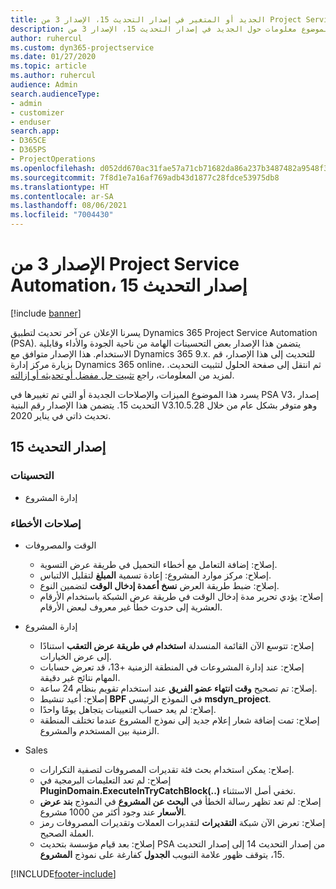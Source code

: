 ```yaml
---
title: الجديد أو المتغير في إصدار التحديث 15، الإصدار 3 من Project Service Automation
description: يقدم هذا الموضوع معلومات حول الجديد في إصدار التحديث 15، الإصدار 3 من Project Service Automation.
author: ruhercul
ms.custom: dyn365-projectservice
ms.date: 01/27/2020
ms.topic: article
ms.author: ruhercul
audience: Admin
search.audienceType:
- admin
- customizer
- enduser
search.app:
- D365CE
- D365PS
- ProjectOperations
ms.openlocfilehash: d052dd670ac31fae57a71cb71682da86a237b3487482a9548f3fb9e52516c407
ms.sourcegitcommit: 7f8d1e7a16af769adb43d1877c28fdce53975db8
ms.translationtype: HT
ms.contentlocale: ar-SA
ms.lasthandoff: 08/06/2021
ms.locfileid: "7004430"
---
```

# <a name="project-service-automation-update-release-15-v3"></a>الإصدار 3 من Project Service Automation، إصدار التحديث 15

[!include [banner](../includes/psa-now-project-operations.md)]

يسرنا الإعلان عن آخر تحديث لتطبيق Dynamics 365 Project Service Automation (PSA). يتضمن هذا الإصدار بعض التحسينات الهامة من ناحية الجودة والأداء وقابلية الاستخدام. هذا الإصدار متوافق مع Dynamics 365 9.x. للتحديث إلى هذا الإصدار، قم بزيارة مركز إدارة Dynamics 365 online، ثم انتقل إلى صفحة الحلول لتثبيت التحديث. لمزيد من المعلومات، راجع [تثبيت حل مفضل أو تحديثه أو إزالته](/power-platform/admin/install-remove-preferred-solution).

يسرد هذا الموضوع الميزات والإصلاحات الجديدة أو التي تم تغييرها في PSA V3، إصدار التحديث 15. يتضمن هذا الإصدار رقم البنية V3.10.5.28 وهو متوفر بشكل عام من خلال تحديث ذاتي في يناير 2020.

## <a name="update-release-15"></a>إصدار التحديث 15 

### <a name="enhancements"></a>التحسينات

- إدارة المشروع

### <a name="bug-fixes"></a>إصلاحات الأخطاء

- الوقت والمصروفات

  - إصلاح: إضافة التعامل مع أخطاء التحميل في طريقة عرض التسوية.
  - إصلاح: مركز موارد المشروع: إعادة تسمية **المبلغ** لتقليل الالتباس.
  - إصلاح: ضبط طريقة العرض **نسخ أعمدة إدخال الوقت** لتضمين النوع.
  - إصلاح: يؤدي تحرير مدة إدخال الوقت في طريقة عرض الشبكة باستخدام الأرقام العشرية إلى حدوث خطأ غير معروف لبعض الأرقام.

- إدارة المشروع

  - إصلاح: تتوسع الآن القائمة المنسدلة **استخدام في طريقة عرض التعقب** استنادًا إلى عرض الخيارات.
  - إصلاح: عند إدارة المشروعات في المنطقة الزمنية +13، قد تعرض حسابات المهام نتائج غير دقيقة.
  - إصلاح: تم تصحيح **وقت انتهاء عضو الفريق** عند استخدام تقويم بنظام 24 ساعة.
  - إصلاح: أعيد تنشيط **BPF** في النموذج الرئيسي **msdyn_project**.
  - إصلاح: لم يعد حساب التعيينات يتجاهل يومًا واحدًا.
  - إصلاح: تمت إضافة شعار إعلام جديد إلى نموذج المشروع عندما تختلف المنطقة الزمنية بين المستخدم والمشروع.

- ‏‏Sales

  - إصلاح: يمكن استخدام بحث فئة تقديرات المصروفات لتصفية التكرارات.
  - إصلاح: لم تعد التعليمات البرمجية في **PluginDomain.ExecuteInTryCatchBlock(..)** تخفي أصل الاستثناء.
  - إصلاح: لم تعد تظهر رسالة الخطأ في **البحث عن المشروع‬** في النموذج **بند عرض الأسعار‬** عند وجود أكثر من 1000 مشروع.
  - إصلاح: تعرض الآن شبكة **التقديرات** لتقديرات العملات وتقديرات المصروفات رمز العملة الصحيح.
  - إصلاح: بعد قيام مؤسسة بتحديث PSA من إصدار التحديث 14 إلى إصدار التحديث 15، يتوقف ظهور علامة التبويب **الجدول** كفارغة على نموذج **المشروع**.


[!INCLUDE[footer-include](../includes/footer-banner.md)]